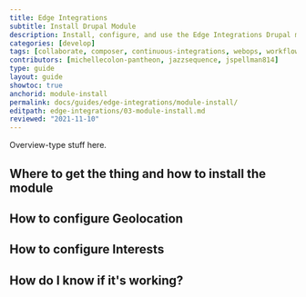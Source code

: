 ```yaml
---
title: Edge Integrations
subtitle: Install Drupal Module
description: Install, configure, and use the Edge Integrations Drupal module.
categories: [develop]
tags: [collaborate, composer, continuous-integrations, webops, workflow]
contributors: [michellecolon-pantheon, jazzsequence, jspellman814]
type: guide
layout: guide
showtoc: true
anchorid: module-install
permalink: docs/guides/edge-integrations/module-install/
editpath: edge-integrations/03-module-install.md
reviewed: "2021-11-10"
---
```


Overview-type stuff here.

## Where to get the thing and how to install the module



## How to configure Geolocation



## How to configure Interests



## How do I know if it's working?